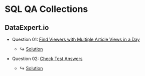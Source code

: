 # SQL QA Collections

## DataExpert.io

- Question 01: [Find Viewers with Multiple Article Views in a Day](https://www.dataexpert.io/question/find-multiple-article-viewers)
     - ↪️ [Solution](DataEngineerSQL01.sql)

- Question 02: [Check Test Answers](https://www.dataexpert.io/question/check-test-answers)
     - ↪️ [Solution](DataEngineerSQL02.sql)
